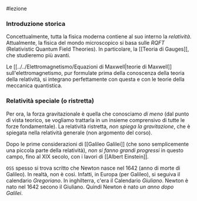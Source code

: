#lezione
### Introduzione storica
Concettualmente, tutta la fisica moderna contiene al suo interno la _relatività_. Attualmente, la fisica del mondo microscopico si basa sulle _RQFT_ (Relativistic Quantum Field Theories).  In particolare, la [[Teoria di Gauges]], che studieremo più avanti.

Le [[../../Elettromagnetismo/Equazioni di Maxwell|teorie di Maxwell]] sull'elettromagnetismo, pur formulate prima della conoscenza della teoria della relatività, si integrano perfettamente con questa e con le teorie della meccanica quantistica.

### Relatività speciale (o ristretta)
Per ora, la forza gravitazionale è quella che conosciamo _di meno_ (dal punto di vista teorico, se vogliamo trattarla in un insieme comprensivo di tutte le forze fondamentale).
La relatività ristretta, _non spiega la gravitazione_, che è spiegata nella relatività generale (non argomento del corso).

Dopo le prime considerazioni di [[Galileo Galilei]] (che sono semplicemente una piccola parte della relatività), _non si fanno grandi progressi_ in questo campo, fino al XIX secolo, con i lavori di [[Albert Einstein]].

`OSS` spesso si trova scritto che Newton nasce nel 1642 (anno di morte di Galileo). In realtà, non è così. Infatti, in Europa (per Galileo), si seguiva il calendario _Gregoriano_. In inghilterra, c'era il Calendario _Giuliano_. Newton è nato nel 1642 secono il Giuliano. Quindi Newton è nato _un anno dopo Galilei_.